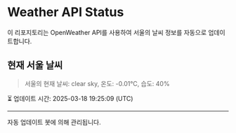 
# Weather API Status

이 리포지토리는 OpenWeather API를 사용하여 서울의 날씨 정보를 자동으로 업데이트합니다.

## 현재 서울 날씨
> 서울의 현재 날씨: clear sky, 온도: -0.01°C, 습도: 40%

⏳ 업데이트 시간: 2025-03-18 19:25:09 (UTC)

---
자동 업데이트 봇에 의해 관리됩니다.
